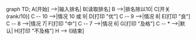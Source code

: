 graph TD;
  A[开始] -->|输入排名| B[读取排名]
  B -->|排名除以10| C[开关(rank/10)]
  C -- 10 -->|情况 10 或 9| D[打印 "优"]
  C -- 9 -->|情况 8| E[打印 "良"]
  C -- 8 -->|情况 7| F[打印 "中"]
  C -- 7 -->|情况 6| G[打印 "及格"]
  C -- * -->|默认| H[打印 "不及格"]
  H --> I[结束]
